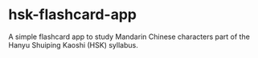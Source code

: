 # hsk-flashcard-app
 A simple flashcard app to study Mandarin Chinese characters part of the Hanyu Shuiping Kaoshi (HSK) syllabus.
